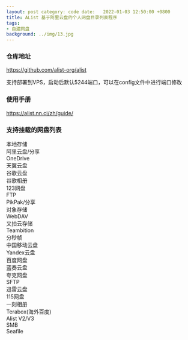 ```yaml
---
layout: post category: code date:   2022-01-03 12:50:00 +0800
title: AList 基于阿里云盘的个人网盘目录列表程序
tags:
- 自建网盘
background: ../img/13.jpg
---
```



### 仓库地址
https://github.com/alist-org/alist

支持部署到VPS，启动后默认5244端口，可以在config文件中进行端口修改

### 使用手册
https://alist.nn.ci/zh/guide/

### 支持挂载的网盘列表
本地存储<br>
阿里云盘/分享<br>
OneDrive<br>
天翼云盘<br>
谷歌云盘<br>
谷歌相册<br>
123网盘<br>
FTP<br>
PikPak/分享<br>
对象存储<br>
WebDAV<br>
又拍云存储<br>
Teambition<br>
分秒帧<br>
中国移动云盘<br>
Yandex云盘<br>
百度网盘<br>
蓝奏云盘<br>
夸克网盘<br>
SFTP<br>
迅雷云盘<br>
115网盘<br>
一刻相册<br>
Terabox(海外百度)<br>
Alist V2/V3<br>
SMB<br>
Seafile<br>
